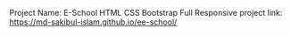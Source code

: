 Project Name: E-School 
HTML
CSS
Bootstrap 
Full Responsive 
project link: https://md-sakibul-islam.github.io/ee-school/
